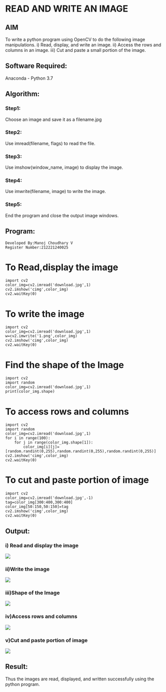 # READ AND WRITE AN IMAGE
## AIM
To write a python program using OpenCV to do the following image manipulations.
i) Read, display, and write an image.
ii) Access the rows and columns in an image.
iii) Cut and paste a small portion of the image.

## Software Required:
Anaconda - Python 3.7
## Algorithm:
### Step1:
Choose an image and save it as a filename.jpg
### Step2:
Use imread(filename, flags) to read the file.
### Step3:
Use imshow(window_name, image) to display the image.
### Step4:
Use imwrite(filename, image) to write the image.
### Step5:
End the program and close the output image windows.
## Program:
```
Developed By:Manoj Choudhary V
Register Number:212221240025
```
# To Read,display the image
```
import cv2
color_img=cv2.imread('download.jpg',1)
cv2.imshow('cimg',color_img)
cv2.waitKey(0)
```

# To write the image
```
import cv2
color_img=cv2.imread('download.jpg',1)
w=cv2.imwrite('1.png',color_img)
cv2.imshow('cimg',color_img)
cv2.waitKey(0)
```
# Find the shape of the Image
```
import cv2
import random
color_img=cv2.imread('download.jpg',1)
print(color_img.shape)
```
# To access rows and columns
```
import cv2
import random
color_img=cv2.imread('download.jpg',1)
for i in range(100):
    for j in range(color_img.shape[1]):
        color_img[i][j]=[random.randint(0,255),random.randint(0,255),random.randint(0,255)]
cv2.imshow('cimg',color_img)
cv2.waitKey(0)
```
# To cut and paste portion of image
```
import cv2
color_img=cv2.imread('download.jpg',-1)
tag=color_img[300:400,300:400]
color_img[50:150,50:150]=tag
cv2.imshow('cimg',color_img)
cv2.waitKey(0)
```
## Output:

### i) Read and display the image
![](1.PNG)
### ii)Write the image
![](2.PNG)
### iii)Shape of the Image
![](3.PNG)
### iv)Access rows and columns
![](4.png)
### v)Cut and paste portion of image
![](5.PNG)
## Result:
Thus the images are read, displayed, and written successfully using the python program.


